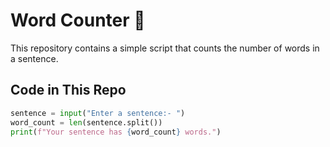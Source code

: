# Word Counter 📖  

This repository contains a simple script that counts the number of words in a sentence.  

## Code in This Repo  
```python
sentence = input("Enter a sentence:- ")  
word_count = len(sentence.split())  
print(f"Your sentence has {word_count} words.")
